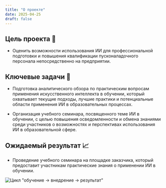 ```yaml
---
title: "О проекте"
date: 2025-04-25
draft: false
---
```


## Цель проекта 🎯
- Оценить возможности использования ИИ для профессиональной подготовки и повышения   квалификации пусконаладочного персонала непосредственно на предприятии.  

## Ключевые задачи 📝
- Подготовка аналитического обзора по практическим вопросам применения искусственного интеллекта в обучении, который охватывает текущие подходы, лучшие практики и потенциальные области применения ИИ в образовательных процессах.

- Организация учебного семинара, посвященного теме ИИ в обучении, с целью повышения осведомленности и обмена знаниями среди участников о возможностях и перспективах использования ИИ в образовательной сфере.

## Ожидаемый результат 📈
- Проведение учебного семинара на площадке заказчика, который предоставит участникам практические знания о применении ИИ в обучении. 


![Цикл "обучение → внедрение → результат"](/images/cicl.png) 

